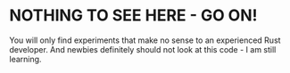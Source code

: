 # NOTHING TO SEE HERE - GO ON!

You will only find experiments that make no sense to an experienced Rust developer. And newbies definitely should not look at this code - I am still learning.


